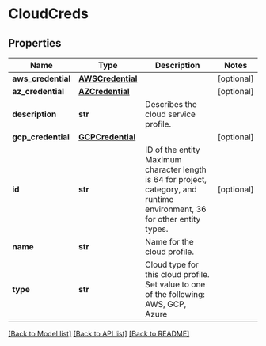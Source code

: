 # CloudCreds

## Properties
Name | Type | Description | Notes
------------ | ------------- | ------------- | -------------
**aws_credential** | [**AWSCredential**](AWSCredential.md) |  | [optional] 
**az_credential** | [**AZCredential**](AZCredential.md) |  | [optional] 
**description** | **str** | Describes the cloud service profile. | 
**gcp_credential** | [**GCPCredential**](GCPCredential.md) |  | [optional] 
**id** | **str** | ID of the entity Maximum character length is 64 for project, category, and runtime environment, 36 for other entity types. | [optional] 
**name** | **str** | Name for the cloud profile. | 
**type** | **str** | Cloud type for this cloud profile. Set value to one of the following: AWS, GCP, Azure | 

[[Back to Model list]](../README.md#documentation-for-models) [[Back to API list]](../README.md#documentation-for-api-endpoints) [[Back to README]](../README.md)


